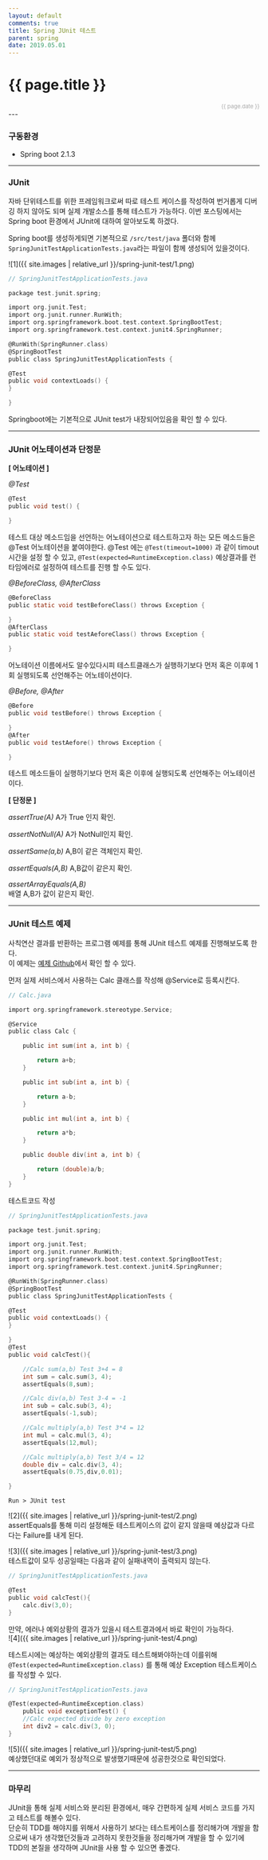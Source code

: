 ```yaml
---
layout: default
comments: true
title: Spring JUnit 테스트
parent: spring
date: 2019.05.01
---
```


<h1>{{ page.title }}</h1>  
<div style="text-align:right; font-size:11px; color:#aaa">{{ page.date }} </div>
---

### 구동환경
- Spring boot 2.1.3

---

### JUnit
자바 단위테스트를 위한 프레임워크로써 따로 테스트 케이스를 작성하여 번거롭게 디버깅 하지 않아도 되며 실제 개발소스를 통해 테스트가 가능하다.  이번 포스팅에서는 Spring boot 환경에서 JUnit에 대하여 알아보도록 하겠다.   

Spring boot를 생성하게되면 기본적으로 `/src/test/java` 폴더와 함께 `SpringJunitTestApplicationTests.java`라는 파일이 함께 생성되어 있을것이다.  

![1]({{ site.images | relative_url }}/spring-junit-test/1.png)      

```c
// SpringJunitTestApplicationTests.java

package test.junit.spring;

import org.junit.Test;
import org.junit.runner.RunWith;
import org.springframework.boot.test.context.SpringBootTest;
import org.springframework.test.context.junit4.SpringRunner;

@RunWith(SpringRunner.class)
@SpringBootTest
public class SpringJunitTestApplicationTests {

@Test
public void contextLoads() {
}

}
```  

Springboot에는 기본적으로 JUnit test가 내장되어있음을 확인 할 수 있다.  

---

### JUnit 어노테이션과 단정문
**[ 어노테이션 ]**  

*@Test* 
```c
@Test
public void test() { 

}
```
테스트 대상 메소드임을 선언하는 어노테이션으로 테스트하고자 하는 모든 메소드들은 @Test 어노테이션을 붙여야한다.  @Test 에는 `@Test(timeout=1000)` 과 같이 timout 시간을 설정 할 수 있고, `@Test(expected=RuntimeException.class)` 예상결과를  런타임에러로 설정하여 테스트를 진행 할 수도 있다.  
  
*@BeforeClass, @AfterClass*
```c
@BeforeClass
public static void testBeforeClass() throws Exception {

}
@AfterClass
public static void testAeforeClass() throws Exception {

}
```
어노테이션 이름에서도 알수있다시피 테스트클래스가 실행하기보다 먼저 혹은 이후에 1회 실행되도록 선언해주는 어노테이션이다.  
  
*@Before, @After*
```c
@Before
public void testBefore() throws Exception {

}
@After
public void testAefore() throws Exception {

}
```
테스트 메소드들이 실행하기보다 먼저 혹은 이후에 실행되도록 선언해주는 어노테이션이다.


**[ 단정문 ]**  

*assertTrue(A)*
A가 True 인지 확인.

*assertNotNull(A)*
A가 NotNull인지 확인.

*assertSame(a,b)*
A,B이 같은 객체인지 확인.

*assertEquals(A,B)*
A,B값이 같은지 확인.

*assertArrayEquals(A,B)*  
배열 A,B가 값이 같은지 확인.    

---

### JUnit 테스트 예제
사칙연산 결과를 반환하는 프로그램 예제를 통해 JUnit 테스트 예제를 진행해보도록 한다.  
이 예제는 [예제 Github](https://github.com/taes-k/spring-example/tree/master/spring-junit-test)에서 확인 할 수 있다.   

먼저 실제 서비스에서 사용하는 Calc 클래스를 작성해 @Service로 등록시킨다.  
```c
// Calc.java

import org.springframework.stereotype.Service;

@Service
public class Calc {

    public int sum(int a, int b) {

        return a+b;
    }

    public int sub(int a, int b) {

        return a-b;
    }

    public int mul(int a, int b) {

        return a*b;
    }

    public double div(int a, int b) {

        return (double)a/b;
    }
}
```

테스트코드 작성  
```c
// SpringJunitTestApplicationTests.java

package test.junit.spring;

import org.junit.Test;
import org.junit.runner.RunWith;
import org.springframework.boot.test.context.SpringBootTest;
import org.springframework.test.context.junit4.SpringRunner;

@RunWith(SpringRunner.class)
@SpringBootTest
public class SpringJunitTestApplicationTests {

@Test
public void contextLoads() {
}

}
@Test
public void calcTest(){

    //Calc sum(a,b) Test 3+4 = 8
    int sum = calc.sum(3, 4);
    assertEquals(8,sum);

    //Calc div(a,b) Test 3-4 = -1
    int sub = calc.sub(3, 4);
    assertEquals(-1,sub);

    //Calc multiply(a,b) Test 3*4 = 12
    int mul = calc.mul(3, 4);
    assertEquals(12,mul);

    //Calc multiply(a,b) Test 3/4 = 12
    double div = calc.div(3, 4);
    assertEquals(0.75,div,0.01);

}
```  

`Run > JUnit test`  

![2]({{ site.images | relative_url }}/spring-junit-test/2.png)      
assertEquals를 통해 미리 설정해둔 테스트케이스의 값이 같지 않을때 예상값과 다르다는 Failure를 내게 된다.

![3]({{ site.images | relative_url }}/spring-junit-test/3.png)      
테스트값이 모두 성공일때는 다음과 같이 실패내역이 출력되지 않는다.    

```c
// SpringJunitTestApplicationTests.java

@Test
public void calcTest(){
    calc.div(3,0);
}
```
만약, 에러나 예외상황의 결과가 있을시 테스트결과에서 바로 확인이 가능하다.   
![4]({{ site.images | relative_url }}/spring-junit-test/4.png)      

테스트시에는 예상하는 예외상황의 결과도 테스트해봐야하는데  이를위해 `@Test(expected=RuntimeException.class)` 를 통해 예상 Exception 테스트케이스를 작성할 수 있다.

```c
// SpringJunitTestApplicationTests.java

@Test(expected=RuntimeException.class)
    public void exceptionTest() {
    //Calc expected divide by zero exception
    int div2 = calc.div(3, 0);
}
```
![5]({{ site.images | relative_url }}/spring-junit-test/5.png)     
예상했던대로 예외가 정상적으로 발생했기때문에 성공한것으로 확인되었다.  

---

### 마무리
JUnit을 통해 실제 서비스와 분리된 환경에서, 매우 간편하게 실제 서비스 코드를 가지고 테스트를 해볼수 있다.   
단순히 TDD를 해야지를 위해서 사용하기 보다는 테스트케이스를 정리해가며 개발을 함으로써 내가 생각했던것들과 고려하지 못한것들을 정리해가며 개발을 할 수 있기에 TDD의 본질을 생각하며 JUnit을 사용 할 수 있으면 좋겠다.
